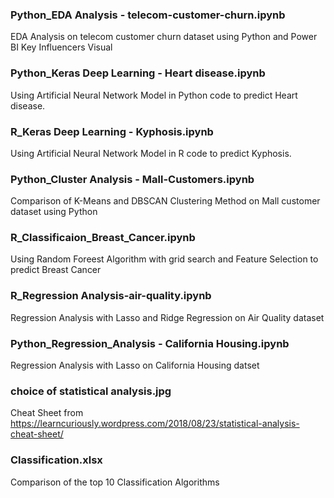 ### Python_EDA Analysis - telecom-customer-churn.ipynb
EDA Analysis on telecom customer churn  dataset using Python and Power BI Key Influencers Visual
### Python_Keras Deep Learning - Heart disease.ipynb
Using Artificial Neural Network Model in Python code to predict Heart disease.
### R_Keras Deep Learning - Kyphosis.ipynb
Using Artificial Neural Network Model in R code to predict Kyphosis.
### Python_Cluster Analysis - Mall-Customers.ipynb
Comparison of K-Means and DBSCAN Clustering Method on Mall customer dataset using Python
### R_Classificaion_Breast_Cancer.ipynb
Using Random Foreest Algorithm with grid search and Feature Selection to predict Breast Cancer
### R_Regression Analysis-air-quality.ipynb
Regression Analysis with Lasso and Ridge Regression on Air Quality dataset
### Python_Regression_Analysis - California Housing.ipynb
Regression Analysis with Lasso on California Housing datset


### choice of statistical analysis.jpg
Cheat Sheet from https://learncuriously.wordpress.com/2018/08/23/statistical-analysis-cheat-sheet/
### Classification.xlsx
Comparison of the top 10 Classification Algorithms
